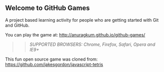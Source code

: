 ## Welcome to GitHub Games

A project based learning activity for people who are getting started with Git and GitHub.

You can play the game at: http://anuragkum.github.io/github-games/

>> _*SUPPORTED BROWSERS*: Chrome, Firefox, Safari, Opera and IE9+_

This fun open source game was cloned from: https://github.com/jakesgordon/javascript-tetris
